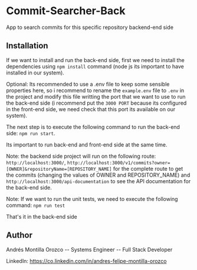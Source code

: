 # Commit-Searcher-Back

App to search commits for this specific repository backend-end side

## Installation
If we want to install and run the back-end side, first we need to install the dependencies using `npm install` command (node js its important to have installed in our system).

Optional: Its recommended to use a .env file to keep some sensible properties here, so i recommend to rename the `example.env` file to `.env` in the project and modify this file writting the port that we want to use to run the back-end side (i recommend put the `3000 PORT` because its configured in the front-end side, we need check that this port its available on our system).

The next step is to execute the following command to run the back-end side: `npm run start`. 

Its important to run back-end and front-end side at the same time.

Note: the backend side project will run on the following route: `http://localhost:3000/`, `http://localhost:3000/v1/commits?owner=[OWNER]&repositoryName=[REPOSITORY_NAME]` for the complete route to get the commits (changing the values of OWNER and REPOSITORY_NAME) and `http://localhost:3000/api-documentation` to see the API documentation for the back-end side.

Note: If we want to run the unit tests, we need to execute the following command: `npm run test`

That's it in the back-end side

## Author

Andrés Montilla Orozco -- Systems Engineer -- Full Stack Developer

LinkedIn: https://co.linkedin.com/in/andres-felipe-montilla-orozco

